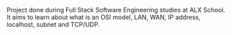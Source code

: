 Project done during Full Stack Software Engineering studies at ALX School. It aims to learn about what is an OSI model, LAN, WAN, IP address, localhost, subnet and TCP/UDP.

